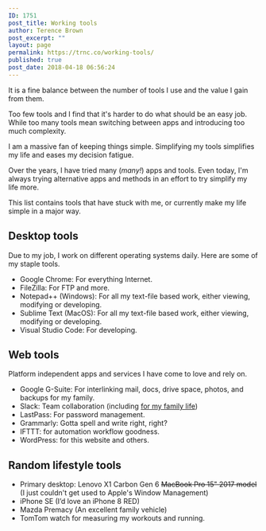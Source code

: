 ```yaml
---
ID: 1751
post_title: Working tools
author: Terence Brown
post_excerpt: ""
layout: page
permalink: https://trnc.co/working-tools/
published: true
post_date: 2018-04-18 06:56:24
---
```

It is a fine balance between the number of tools I use and the value I gain from them.

Too few tools and I find that it's harder to do what should be an easy job. While too many tools mean switching between apps and introducing too much complexity.

I am a massive fan of keeping things simple. Simplifying my tools simplifies my life and eases my decision fatigue.

Over the years, I have tried many (<em>many!</em>) apps and tools. Even today, I'm always trying alternative apps and methods in an effort to try simplify my life more.

This list contains tools that have stuck with me, or currently make my life simple in a major way.
<h2>Desktop tools</h2>
Due to my job, I work on different operating systems daily. Here are some of my staple tools.
<ul>
 	<li>Google Chrome: For everything Internet.</li>
 	<li>FileZilla: For FTP and more.</li>
 	<li>Notepad++ (Windows): For all my text-file based work, either viewing, modifying or developing.</li>
 	<li>Sublime Text (MacOS): For all my text-file based work, either viewing, modifying or developing.</li>
 	<li>Visual Studio Code: For developing.</li>
</ul>
<h2>Web tools</h2>
Platform independent apps and services I have come to love and rely on.
<ul>
 	<li>Google G-Suite: For interlinking mail, docs, drive space, photos, and backups for my family.</li>
 	<li>Slack: Team collaboration (including <a href="https://trnc.co/a/how-slack-improved-my-family-life/">for my family life</a>)</li>
 	<li>LastPass: For password management.</li>
 	<li>Grammarly: Gotta spell and write right, right?</li>
 	<li>IFTTT: for automation workflow goodness.</li>
 	<li>WordPress: for this website and others.</li>
</ul>
<h2>Random lifestyle tools</h2>
<ul>
 	<li>Primary desktop: Lenovo X1 Carbon Gen 6 <del>MacBook Pro 15" 2017 model</del> (I just couldn't get used to Apple's Window Management)</li>
 	<li>iPhone SE (I’d love an iPhone 8 RED)</li>
 	<li>Mazda Premacy (An excellent family vehicle)</li>
 	<li>TomTom watch for measuring my workouts and running.</li>
</ul>